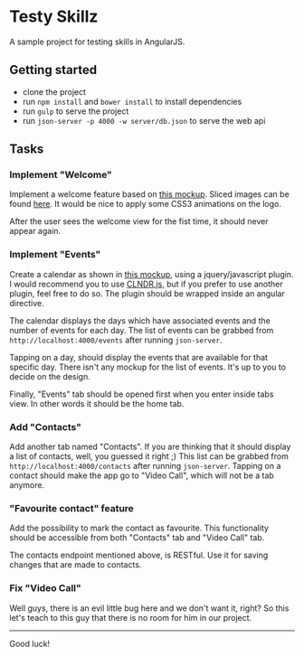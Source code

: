 # Testy Skillz
A sample project for testing skills in AngularJS.

## Getting started
- clone the project
- run `npm install` and `bower install` to install dependencies
- run `gulp` to serve the project
- run `json-server -p 4000 -w server/db.json` to serve the web api

## Tasks

### Implement "Welcome"
Implement a welcome feature based on [this mockup](mockups/welcome.png).
Sliced images can be found [here](mockups/slices).
It would be nice to apply some CSS3 animations on the logo.

After the user sees the welcome view for the fist time, it should never appear again.

### Implement "Events"
Create a calendar as shown in [this mockup](mockups/events.png), using a jquery/javascript plugin.
I would recommend you to use [CLNDR.js](https://github.com/kylestetz/CLNDR), but if you prefer to use another plugin, feel free to do so.
The plugin should be wrapped inside an angular directive.

The calendar displays the days which have associated events and the number of events for each day.
The list of events can be grabbed from `http://localhost:4000/events` after running `json-server`.

Tapping on a day, should display the events that are available for that specific day.
There isn't any mockup for the list of events. It's up to you to decide on the design.

Finally, "Events" tab should be opened first when you enter inside tabs view.
In other words it should be the home tab.

### Add "Contacts"
Add another tab named "Contacts".
If you are thinking that it should display a list of contacts, well, you guessed it right ;)
This list can be grabbed from `http://localhost:4000/contacts` after running `json-server`.
Tapping on a contact should make the app go to "Video Call", which will not be a tab anymore.

### "Favourite contact" feature 
Add the possibility to mark the contact as favourite.
This functionality should be accessible from both "Contacts" tab and "Video Call" tab.

The contacts endpoint mentioned above, is RESTful. Use it for saving changes that are made to contacts.

### Fix "Video Call"
Well guys, there is an evil little bug here and we don't want it, right?
So this let's teach to this guy that there is no room for him in our project.

---
Good luck!